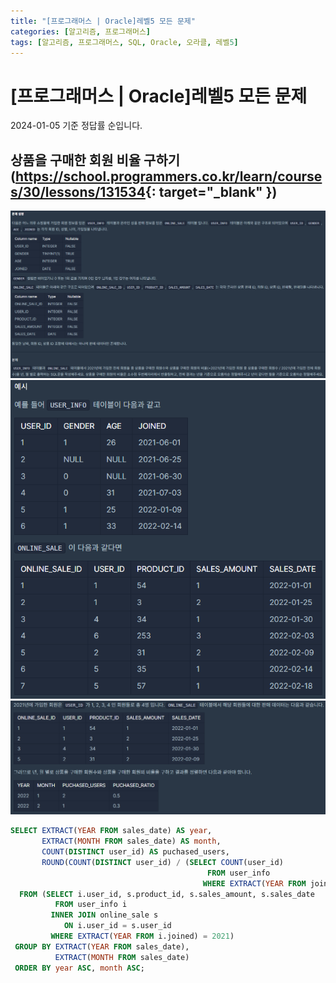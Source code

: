 ```yaml
---
title: "[프로그래머스 | Oracle]레벨5 모든 문제"
categories: [알고리즘, 프로그래머스]
tags: [알고리즘, 프로그래머스, SQL, Oracle, 오라클, 레벨5]
---
```


# [프로그래머스 | Oracle]레벨5 모든 문제

2024-01-05 기준 정답률 순입니다.

## 상품을 구매한 회원 비율 구하기(<https://school.programmers.co.kr/learn/courses/30/lessons/131534>{: target="_blank" })

![보호소에서 중성화한 동물(1)](/assets/img/posts/algorithm/sql/programmers-sql-level-5-by-oracle/상품을-구매한-회원-비율-구하기(1).png)
![보호소에서 중성화한 동물(2)](/assets/img/posts/algorithm/sql/programmers-sql-level-5-by-oracle/상품을-구매한-회원-비율-구하기(2).png)
![보호소에서 중성화한 동물(3)](/assets/img/posts/algorithm/sql/programmers-sql-level-5-by-oracle/상품을-구매한-회원-비율-구하기(3).png)

```sql
SELECT EXTRACT(YEAR FROM sales_date) AS year,
       EXTRACT(MONTH FROM sales_date) AS month,
       COUNT(DISTINCT user_id) AS puchased_users,
       ROUND(COUNT(DISTINCT user_id) / (SELECT COUNT(user_id)
                                            FROM user_info
                                           WHERE EXTRACT(YEAR FROM joined) = 2021), 1) AS puchased_ratio
  FROM (SELECT i.user_id, s.product_id, s.sales_amount, s.sales_date
          FROM user_info i
         INNER JOIN online_sale s
            ON i.user_id = s.user_id
         WHERE EXTRACT(YEAR FROM i.joined) = 2021)
 GROUP BY EXTRACT(YEAR FROM sales_date),
          EXTRACT(MONTH FROM sales_date)
 ORDER BY year ASC, month ASC;
```